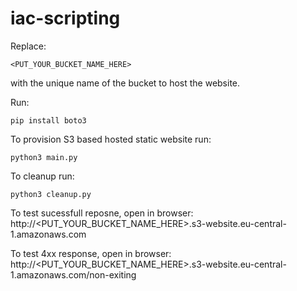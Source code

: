 # iac-scripting

Replace:
```
<PUT_YOUR_BUCKET_NAME_HERE>
```
with the unique name of the bucket to host the website.

Run:
```
pip install boto3
```

To provision S3 based hosted static website run:

```
python3 main.py
```

To cleanup run:

```
python3 cleanup.py
```

To test sucessfull reposne, open in browser:
http://<PUT_YOUR_BUCKET_NAME_HERE>.s3-website.eu-central-1.amazonaws.com

To test 4xx response, open in browser:
http://<PUT_YOUR_BUCKET_NAME_HERE>.s3-website.eu-central-1.amazonaws.com/non-exiting
